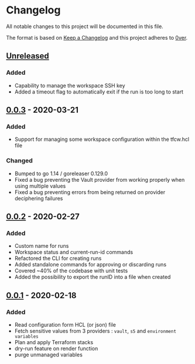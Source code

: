 # Changelog

All notable changes to this project will be documented in this file.

The format is based on [Keep a Changelog](http://keepachangelog.com/en/1.0.0/)
and this project adheres to [0ver](https://0ver.org).

## [Unreleased]

### Added

- Capability to manage the workspace SSH key
- Added a timeout flag to automatically exit if the run is too long to start

## [0.0.3] - 2020-03-21

### Added

- Support for managing some workspace configuration within the tfcw.hcl file

### Changed

- Bumped to go 1.14 / goreleaser 0.129.0
- Fixed a bug preventing the Vault provider from working properly when using multiple values
- Fixed a bug preventing errors from being returned on provider deciphering failures

## [0.0.2] - 2020-02-27

### Added

- Custom name for runs
- Workspace status and current-run-id commands
- Refactored the CLI for creating runs
- Added standalone commands for approving or discarding runs
- Covered ~40% of the codebase with unit tests
- Added the possibility to export the runID into a file when created

## [0.0.1] - 2020-02-18

### Added

- Read configuration form HCL (or json) file
- Fetch sensitive values from 3 providers : `vault`, `s5` and `environment variables`
- Plan and apply Terraform stacks
- dry-run feature on render function
- purge unmanaged variables

[Unreleased]: https://github.com/mvisonneau/tfcw/compare/0.0.3...HEAD
[0.0.3]: https://github.com/mvisonneau/tfcw/tree/0.0.3
[0.0.2]: https://github.com/mvisonneau/tfcw/tree/0.0.2
[0.0.1]: https://github.com/mvisonneau/tfcw/tree/0.0.1
